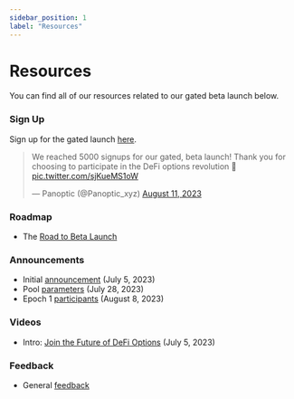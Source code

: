 ```yaml
---
sidebar_position: 1
label: "Resources"
---
```

# Resources

You can find all of our resources related to our gated beta launch below.

### Sign Up
Sign up for the gated launch [here](https://signup.panoptic.xyz).

<blockquote class="twitter-tweet"><p lang="en" dir="ltr">We reached 5000 signups for our gated, beta launch! Thank you for choosing to participate in the DeFi options revolution 🚀 <a href="https://t.co/sjKueMS1oW">pic.twitter.com/sjKueMS1oW</a></p>&mdash; Panoptic (@Panoptic_xyz) <a href="https://twitter.com/Panoptic_xyz/status/1689940043438465024?ref_src=twsrc%5Etfw">August 11, 2023</a></blockquote> <script async src="https://platform.twitter.com/widgets.js" charset="utf-8"></script>

### Roadmap
- The [Road to Beta Launch](https://panoptic.xyz/docs/gated-launch/launch-roadmap)

### Announcements
- Initial [announcement](https://panoptic.xyz/blog/gated-launch-sign-up) (July 5, 2023)
- Pool [parameters](https://panoptic.xyz/blog/gated-launch-parameters) (July 28, 2023)
- Epoch 1 [participants](https://panoptic.xyz/blog/epoch-1-participants) (August 8, 2023)

### Videos
- Intro: [Join the Future of DeFi Options](https://www.youtube.com/watch?v=1wwF5_SH1Rc) (July 5, 2023)

### Feedback
- General [feedback](https://feedback.panoptic.xyz/)